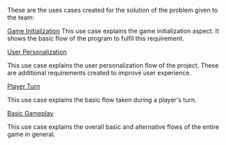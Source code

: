 These are the uses cases created for the solution of the problem given to the team:

[Game Initialization](https://github.com/Mitul2000/Rummy-Cube/blob/master/Use%20Cases/Use-Case_%20Game%20Initialization.pdf)
This use case explains the game initialization aspect. It shows the basic flow of the program to fulfil this requirement.

[User Personalization](https://github.com/Mitul2000/Rummy-Cube/blob/master/Use%20Cases/User%20Personalization%20Use%20Case.pdf)

This use case explains the user personalization flow of the project. These are additional requirements created to improve user experience.

[Player Turn](https://github.com/Mitul2000/Rummy-Cube/blob/master/Use%20Cases/player%20turn%20use%20case.pdf)

This use case explains the basic flow taken during a player's turn.

[Basic Gameplay](https://github.com/Mitul2000/Rummy-Cube/blob/master/Use%20Cases/Basic%20Gameplay%20Use%20Case.pdf)

This use case explains the overall basic and alternative flows of the entire game in general.
